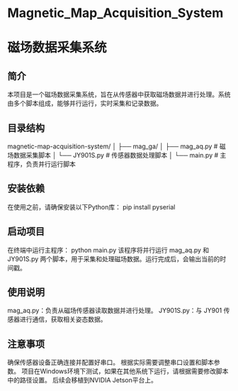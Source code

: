 # Magnetic_Map_Acquisition_System
# 磁场数据采集系统

## 简介
本项目是一个磁场数据采集系统，旨在从传感器中获取磁场数据并进行处理。系统由多个脚本组成，能够并行运行，实时采集和记录数据。

## 目录结构
magnetic-map-acquisition-system/ 
│ ├── mag_ga/ │ ├── mag_aq.py # 磁场数据采集脚本
              │ └── JY901S.py # 传感器数据处理脚本 
              │ └── main.py # 主程序，负责并行运行脚本


## 安装依赖
在使用之前，请确保安装以下Python库：
pip install pyserial


## 启动项目
在终端中运行主程序：
python main.py
该程序将并行运行 mag_aq.py 和 JY901S.py 两个脚本，用于采集和处理磁场数据。运行完成后，会输出当前的时间戳。

## 使用说明
mag_aq.py：负责从磁场传感器读取数据并进行处理。
JY901S.py：与 JY901 传感器进行通信，获取相关姿态数据。

## 注意事项
确保传感器设备正确连接并配置好串口。
根据实际需要调整串口设置和脚本参数。
项目在Windows环境下测试，如果在其他系统下运行，请根据需要修改脚本中的路径设置。
后续会移植到NVIDIA Jetson平台上。

